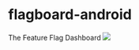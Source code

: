 # flagboard-android
The Feature Flag Dashboard
[![](https://jitpack.io/v/GrinGraz/flagboard-android.svg)](https://jitpack.io/#GrinGraz/flagboard-android)


